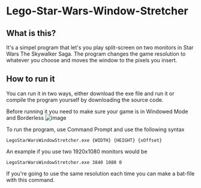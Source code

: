 # Lego-Star-Wars-Window-Stretcher

## What is this?
It's a simpel program that let's you play split-screen on two monitors in Star Wars The Skywalker Saga. The program changes the game resolution to whatever you choose and moves the window to the pixels you insert.

## How to run it
You can run it in two ways, either download the exe file and run it or compile the program yourself by downloading the source code.

Before running it you need to make sure your game is in Windowed Mode and Borderless
![image](https://user-images.githubusercontent.com/25710352/162252167-2402d9a7-c1c8-4896-b756-355afb9b7fd1.jpg)

To run the program, use Command Prompt and use the following syntax 
```
LegoStarWarsWindowStretcher.exe {WIDTH} {HEIGHT} {xOffset}
```
An example if you use two 1920x1080 monitors would be 
```
LegoStarWarsWindowStretcher.exe 3840 1080 0
```
If you're going to use the same resolution each time you can make a bat-file with this command.
